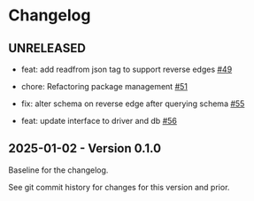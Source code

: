 # Changelog

## UNRELEASED

- feat: add readfrom json tag to support reverse edges
  [#49](https://github.com/hypermodeinc/modusDB/pull/49)

- chore: Refactoring package management [#51](https://github.com/hypermodeinc/modusDB/pull/51)

- fix: alter schema on reverse edge after querying schema
  [#55](https://github.com/hypermodeinc/modusDB/pull/55)

- feat: update interface to driver and db [#56](https://github.com/hypermodeinc/modusDB/pull/56)

## 2025-01-02 - Version 0.1.0

Baseline for the changelog.

See git commit history for changes for this version and prior.
